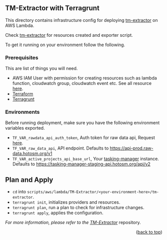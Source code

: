 <!-- GETTING STARTED -->
## TM-Extractor with Terragrunt

This directory contains infrastructure config for deploying [tm-extractor](https://github.com/hotosm/TM-Extractor) on AWS Lambda.

Check [tm-extractor](https://github.com/hotosm/TM-Extractor) for resources created and exporter script.

To get it running on your environment follow the following.

### Prerequisites

This are list of things you will need. 
* AWS IAM User with permission for creating resources such as lambda function, cloudwatch group, cloudwatch event etc. 
See all resource [here](https://github.com/hotosm/TM-Extractor/blob/ec37c1318325c534b4ac47f057263050e6e92f03/main.tf).
* [Terraform](https://www.terraform.io/)
* [Terragrunt](https://terragrunt.gruntwork.io/)

### Environments

Before running deployment, make sure you have the following environment variables exported.
- `TF_VAR_rawdata_api_auth_token`, Auth token for raw data api, Request [here](https://github.com/hotosm/raw-data-api/).
- `TF_VAR_raw_data_api`, API endpoint. Defaults to https://api-prod.raw-data.hotosm.org/v1
- `TF_VAR_active_projects_api_base_url`, Your [tasking-manager](https://github.com/hotosm/tasking-manager) instance. 
Defaults to https://tasking-manager-staging-api.hotosm.org/api/v2


## Plan and Apply
- `cd` into `scripts/aws/lambda/TM-Extractor/<your-environment-here>/tm-extractor`.
- `terragrunt init`, initializes providers and resources.
- `terragrunt plan`, run a plan to check for infrastructure changes.
- `terragrunt apply`, applies the configuration.


_For more information, please refer to the [TM-Extractor](https://github.com/hotosm/TM-Extractor)_ repository.

<p align="right">(<a href="#readme-top">back to top</a>)</p>